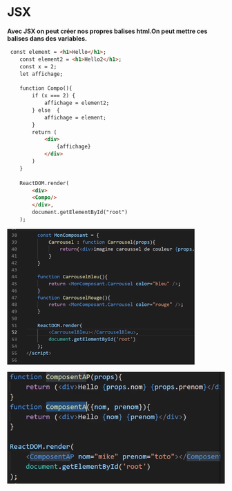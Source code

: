 # JSX

**Avec JSX on peut créer nos propres balises html.On peut mettre ces balises dans des variables.**

```html
 const element = <h1>Hello</h1>;
    const element2 = <h1>Hello2</h1>;
    const x = 2;
    let affichage;

    function Compo(){
        if (x === 2) {
            affichage = element2;
        } else  {
            affichage = element;
        }
        return (
            <div>
                {affichage}
            </div>
        )
    }

    ReactDOM.render(
        <div> 
        <Compo/>
        </div>,
        document.getElementById("root")
    );
```
![carrousel](img/carrousel.PNG)

![ap](img/ap.PNG)
